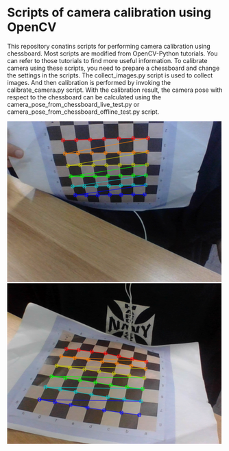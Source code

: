 # Scripts of camera calibration using OpenCV

This repository conatins scripts for performing camera calibration using chessboard. Most scripts are modified from OpenCV-Python tutorials. You can refer to those tutorials to find more useful information. To calibrate camera using these scripts, you need to prepare a chessboard and change the settings in the scripts. The collect\_images.py script is used to collect images. And then calibration is performed by invoking the calibrate\_camera.py script. With the calibration result, the camera pose with respect to the chessboard can be calculated using the camera\_pose\_from\_chessboard\_live\_test.py or camera\_pose\_from\_chessboard\_offline\_test.py script.

<img src="calibration_images/image_10.png" width="500">

<img src="calibration_images/image_2.png" width="500">





